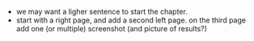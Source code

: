 - we may want a ligher sentence to start the chapter.
- start with a right page, and add a second left page. on the third page add one (or multiple) screenshot (and picture of results?)
